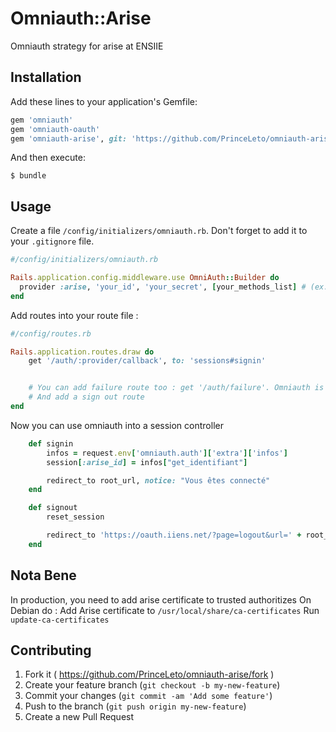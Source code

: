 # Omniauth::Arise

Omniauth strategy for arise at ENSIIE

## Installation

Add these lines to your application's Gemfile:

```ruby
gem 'omniauth'
gem 'omniauth-oauth'
gem 'omniauth-arise', git: 'https://github.com/PrinceLeto/omniauth-arise.git'
```

And then execute:

    $ bundle

## Usage

Create a file `/config/initializers/omniauth.rb`. Don't forget to add it to your `.gitignore` file.

```ruby
#/config/initializers/omniauth.rb

Rails.application.config.middleware.use OmniAuth::Builder do
  provider :arise, 'your_id', 'your_secret', [your_methods_list] # (ex: ["get_identifiant", "get_nom", ...])
end
```

Add routes into your route file :

```ruby
#/config/routes.rb

Rails.application.routes.draw do
	get '/auth/:provider/callback', to: 'sessions#signin'


	# You can add failure route too : get '/auth/failure'. Omniauth is redirecting to this url when something wrong happend
	# And add a sign out route
end
```

Now you can use omniauth into a session controller

```ruby
	def signin
		infos = request.env['omniauth.auth']['extra']['infos']
		session[:arise_id] = infos["get_identifiant"]

		redirect_to root_url, notice: "Vous êtes connecté"
	end

	def signout
		reset_session

		redirect_to 'https://oauth.iiens.net/?page=logout&url=' + root_url
	end

```

## Nota Bene

In production, you need to add arise certificate to trusted authoritizes
On Debian do :
Add Arise certificate to `/usr/local/share/ca-certificates`
Run `update-ca-certificates`

## Contributing

1. Fork it ( https://github.com/PrinceLeto/omniauth-arise/fork )
2. Create your feature branch (`git checkout -b my-new-feature`)
3. Commit your changes (`git commit -am 'Add some feature'`)
4. Push to the branch (`git push origin my-new-feature`)
5. Create a new Pull Request
